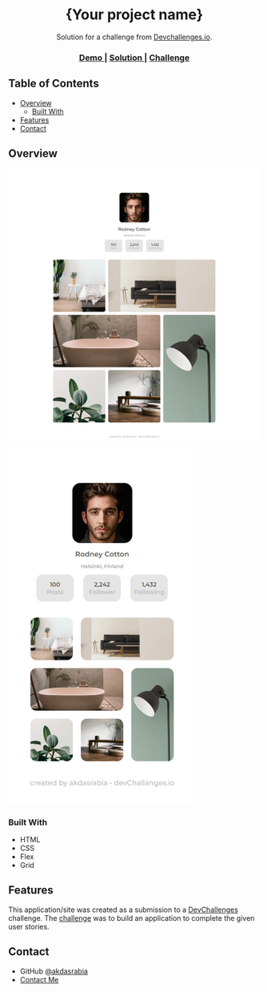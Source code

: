 <!-- Please update value in the {}  -->

<h1 align="center">{Your project name}</h1>

<div align="center">
   Solution for a challenge from  <a href="http://devchallenges.io" target="_blank">Devchallenges.io</a>.
</div>

<div align="center">
  <h3>
    <a href="https://akdasrabian-my-gallery.netlify.app/">
      Demo
    </a>
    <span> | </span>
    <a href="https://github.com/akdasrabia/My-gallery">
      Solution
    </a>
    <span> | </span>
    <a href="https://devchallenges.io/challenges/gcbWLxG6wdennelX7b8I">
      Challenge
    </a>
  </h3>
</div>

<!-- TABLE OF CONTENTS -->

## Table of Contents

- [Overview](#overview)
  - [Built With](#built-with)
- [Features](#features)
- [Contact](#contact)

<!-- OVERVIEW -->

## Overview


![image](./images/desktop.png)
![image](./images/mobile.png)


### Built With

<!-- This section should list any major frameworks that you built your project using. Here are a few examples.-->
- HTML
- CSS
- Flex
- Grid

## Features

<!-- List the features of your application or follow the template. Don't share the figma file here :) -->

This application/site was created as a submission to a [DevChallenges](https://devchallenges.io/challenges) challenge. The [challenge](https://devchallenges.io/challenges/gcbWLxG6wdennelX7b8I) was to build an application to complete the given user stories.



## Contact

- GitHub [@akdasrabia](https://github.com/akdasrabia)
- [Contact Me](mailto:akdasrabian@gmail.com)
